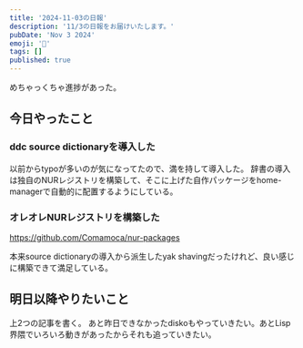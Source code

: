 ```yaml
---
title: '2024-11-03の日報'
description: '11/3の日報をお届けいたします。'
pubDate: 'Nov 3 2024'
emoji: '🦊'
tags: []
published: true
---
```


めちゃっくちゃ進捗があった。

## 今日やったこと

### ddc source dictionaryを導入した

以前からtypoが多いのが気になってたので、満を持して導入した。
辞書の導入は独自のNURレジストリを構築して、そこに上げた自作パッケージをhome-managerで自動的に配置するようにしている。

### オレオレNURレジストリを構築した

https://github.com/Comamoca/nur-packages

本来source dictionaryの導入から派生したyak
shavingだったけれど、良い感じに構築できて満足している。

## 明日以降やりたいこと

上2つの記事を書く。
あと昨日できなかったdiskoもやっていきたい。あとLisp界隈でいろいろ動きがあったからそれも追っていきたい。
